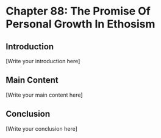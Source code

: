 # Chapter 88: The Promise Of Personal Growth In Ethosism

## Introduction

[Write your introduction here]

## Main Content

[Write your main content here]

## Conclusion

[Write your conclusion here]